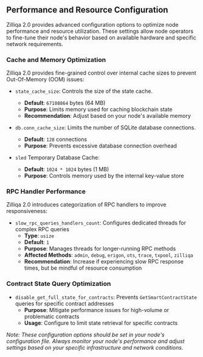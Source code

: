 ## Performance and Resource Configuration

Zilliqa 2.0 provides advanced configuration options to optimize node performance and resource utilization. These settings allow node operators to fine-tune their node's behavior based on available hardware and specific network requirements.

### Cache and Memory Optimization

Zilliqa 2.0 provides fine-grained control over internal cache sizes to prevent Out-Of-Memory (OOM) issues:

- `state_cache_size`: Controls the size of the state cache. 
  - **Default**: `67108864` bytes (64 MB)
  - **Purpose**: Limits memory used for caching blockchain state
  - **Recommendation**: Adjust based on your node's available memory

- `db.conn_cache_size`: Limits the number of SQLite database connections.
  - **Default**: `128` connections
  - **Purpose**: Prevents excessive database connection overhead

- `sled` Temporary Database Cache:
  - **Default**: `1024 * 1024` bytes (1 MB)
  - **Purpose**: Controls memory used by the internal key-value store

### RPC Handler Performance

Zilliqa 2.0 introduces categorization of RPC handlers to improve responsiveness:

- `slow_rpc_queries_handlers_count`: Configures dedicated threads for complex RPC queries
  - **Type**: `usize`
  - **Default**: `1`
  - **Purpose**: Manages threads for longer-running RPC methods
  - **Affected Methods**: `admin`, `debug`, `erigon`, `ots`, `trace`, `txpool`, `zilliqa`
  - **Recommendation**: Increase if experiencing slow RPC response times, but be mindful of resource consumption

### Contract State Query Optimization

- `disable_get_full_state_for_contracts`: Prevents `GetSmartContractState` queries for specific contract addresses
  - **Purpose**: Mitigate performance issues for high-volume or problematic contracts
  - **Usage**: Configure to limit state retrieval for specific contracts

_Note: These configuration options should be set in your node's configuration file. Always monitor your node's performance and adjust settings based on your specific infrastructure and network conditions._